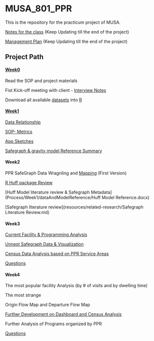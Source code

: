 # MUSA_801_PPR
This is the repository for the practicum project of MUSA.

[Notes for the class](notes.md) (Keep Updating till the end of the project)

[Management Plan](https://docs.google.com/spreadsheets/d/1FgCO618cihtmxwfZZv87nweTDBh2rQip/edit?usp=sharing&ouid=107802804023877926203&rtpof=true&sd=true) (Keep Updating till the end of the project)

## Project Path
#### [Week0](Process/Week0)

Read the SOP and project materials

Fist Kick-off meeting with client - [Interview Notes](Process/Week0/interviewnotes_0118.md)

Download all available [datasets](data/open-data-philly/00-sources-and-metadata.md) into [R](Process/Week0/PPPR.html)

#### [Week1](Process/Week1)

[Data Relationship](/Process/Week1/dataRelationship/note_Database_Relationship.md)

[SOP- Metrics](Process/Week1/sopMetrics/sucessfulMetrics.md)

[App Sketches](Process/Week1/appSketches/README.md)

[Safegraph & gravity model Reference Summary](Process/Week1/dataAndModelReference/ModelReference.md) 

#### Week2
PPR SafeGraph Data Wragnling and [Mapping](demo/) (First Version)

[R Huff package Review](https://raw.githubusercontent.com/alexsingleton/Huff-Tools/master/huff-tools.r)

[Huff Model literature review & Safegraph Metadata](Process/Week1/dataAndModelReference/Huff Model Reference.docx)

[Safegraph literature review](resources/related-research/Safegraph Literature Review.md)

#### Week3

[Current Facility & Programming Analysis](Process\Week3\PPPR-Program.html) 

[Unnest Safegraph Data & Visualization](PPPR.html)

[Census Data Analysis based on PPR Service Areas](https://ppr-dashboard-xfw9y.ondigitalocean.app/)

[Questions](notes.md)

#### Week4

The most popular facility Analysis (by # of visits and by dwelling time)

The most strange 

Origin Flow Map and Departure Flow Map

[Further Development on Dashboard and Census Analysis](https://ppr-dashboard-xfw9y.ondigitalocean.app/)

Further Analysis of Programs organized by PPR

[Questions](notes.md)